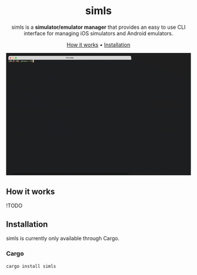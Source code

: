 <div align="center">

# simls

simls is a **simulator/emulator manager** that provides an easy to use CLI interface for managing iOS simulators and Android emulators.

[How it works](#how-it-works) •
[Installation](#installation)

![Example image][image]

</div>

## How it works

!TODO

## Installation

simls is currently only available through Cargo.

### Cargo

```shell
cargo install simls
```

[image]: .assets/demo.gif
